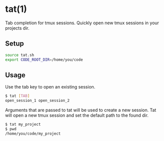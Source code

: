 # tat(1)
Tab completion for tmux sessions.
Quickly open new tmux sessions in your projects dir.

## Setup

```bash
source tat.sh
export CODE_ROOT_DIR=/home/you/code
```

## Usage

Use the tab key to open an existing session.
```bash
$ tat [TAB]
open_session_1 open_session_2
```

Arguments that are passed to tat will be used to create a new session.
Tat will open a new tmux session and set the default path to the found dir.

```bash
$ tat my_project
$ pwd
/home/you/code/my_project
```


